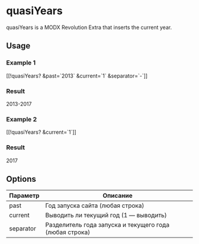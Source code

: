 # quasiYears
quasiYears is a MODX Revolution Extra that inserts the current year.
## Usage ##
### Example 1 ###
[[!quasiYears? &past=\`2013\` &current=\`1\` &separator=\`-\`]]
### Result ###
2013-2017
### Example 2 ###
[[!quasiYears? &current=\`1\`]]
### Result ###
2017
## Options ##
| Параметр | Описание |
|---|---|
| past | Год запуска сайта (любая строка) |
| current | Выводить ли текущий год (1 — выводить) |
| separator | Разделитель года запуска и текущего года (любая строка) |